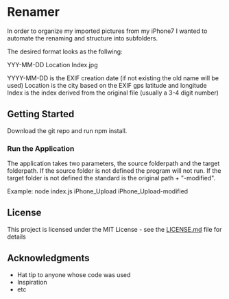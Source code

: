 # Renamer

In order to organize my imported pictures from my iPhone7 I wanted to automate the renaming and structure into subfolders.

The desired format looks as the follwing:

YYY-MM-DD Location Index.jpg

YYYY-MM-DD is the EXIF creation date (if not existing the old name will be used)
Location is the city based on the EXIF gps latitude and longitude
Index is the index derived from the original file (usually a 3-4 digit number)

## Getting Started

Download the git repo and run npm install.

### Run the Application

The application takes two parameters, the source folderpath and the target folderpath.
If the source folder is not defined the program will not run. If the target folder is not defined the standard is the original path + "-modified".

Example: node index.js iPhone_Upload iPhone_Upload-modified

## License

This project is licensed under the MIT License - see the [LICENSE.md](LICENSE.md) file for details

## Acknowledgments

- Hat tip to anyone whose code was used
- Inspiration
- etc
